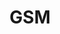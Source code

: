 ---
title: "GSM"
description: "Send and receive texts or call your friends"
parent: "networking"
---